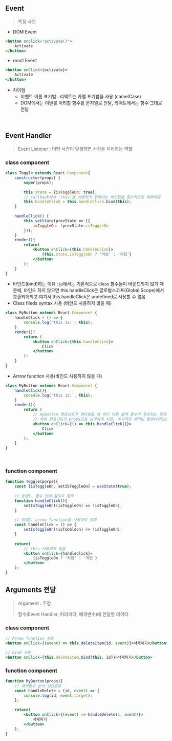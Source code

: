 ## Event

> 특정 사건

- DOM Event

```html
<button onclick="activate()">
	Activate
</button>
```

- react Event

```jsx
<button onClick={activate}>
	Activate
</button>
```

- 차이점
  - 이벤트 이름 표기법 : 리액트는 카멜 표기법을 사용 (camelCase)
  - DOM에서는 이벤를 처리할 함수를 문자열로 전달, 리액트에서는 함수 그대로 전달

<br>

## Event Handler

> Event Listener : 어떤 사건이 발생하면 사건을 처리하는 역할

### class component

```jsx
class Toggle extends React.Component{
    constructor(props) {
        super(props);
        
        this.state = {isToggleOn: true};
        // callback에서 'this'를 사용하기 위해서는 바인딩을 필수적으로 해줘야함
        this.handleClick = this.handleClick.bind(this);
    }
    
    handleClick() {
        this.setState(prevState => ({
            isToggleOn: !prevState.isToggleOn
        }));
    }
    render(){
        return(
            <button onClick={this.handleClick}>
            	{this.state.isToggleOn ? '켜짐' : '꺼짐'}
            </button>
        );
    }
}
```

- 바인드(bind)하는 이유 : js에서는 기본적으로 class 함수들이 바운드되지 않기 때문에, 바인드 하지 않으면 this.handleClick은 글로벌스코프(Global Scope)에서 호출되게되고 여기서 this.handleClick은 undefined로 사용할 수 없음
- Class fileds syntax 사용 (바인드 사용하지 않을 때)

```jsx
class MyButton extends React.Component {
    handleClick = () => {
        console.log('this is:', this);
    }
    render(){
        return (
            <button onClick={this.handleClick}>
            	Click
            </button>
        );
    }
}
```

- Arrow function 사용(바인드 사용하지 않을 때)

```jsx
class MyButton extends React.Component {
    handleClick(){
        console.log('this is:', this);
    }
    render(){
        return (
            // myButton 컴포넌트가 랜더링될 때 마다 다른 콜백 함수가 생성되는 문제 발생
            // 하위 컴포넌트의 props으로 넘겨지게 되면, 추가적인 랜더링 발생이되므로 성능저하 발생 가능
            <button onClick={() => this.handleClick()}>
            	Click
            </button>
        );
    }
}
```

<br>

### function component

```jsx
function Toggle(porps){
    const [isToggleOn, setISToggleOn] = useState(true);
    
    // 방법1. 함수 안에 함수로 정의
    function handleClick(){
        setIsToggleOn((isToggleOn) => !isToggleOn);
    }
    
    // 방법2. arrow function을 사용하여 정의
    const handleClick = () => {
        setIsToggleOn((isTobbldon) => !isToggleOn);
    }
    
    return(
        // this 사용하지 않음
        <button onClick={handleClick}> 
        	{isToggleOn ? '켜짐' : '꺼짐'}
        </button>
    );
}
```



## Arguments 전달

> Argument : 주장
>
> 함수(Event Handler, 파라미터, 매개변수)에 전달할 데이터

### class component

```jsx
// Arrow function 사용
<button onClick={(event) => this.deleteItem(id, event)}>삭제하기</button>

// bind 사용
<button onClick={this.deleteItem.bind(this, id)}>삭제하기</button>
```

### function component

```jsx
function MyButton(props){
    // 매개변수 순서 상관없음
    const handleDelete = (id, event) => {
        console.log(id, event.target);
    };
    
    return(
        <button onClick={(event) => handleDelete(1, event)}>
        	삭제하기
        </button>
    );
}
```

